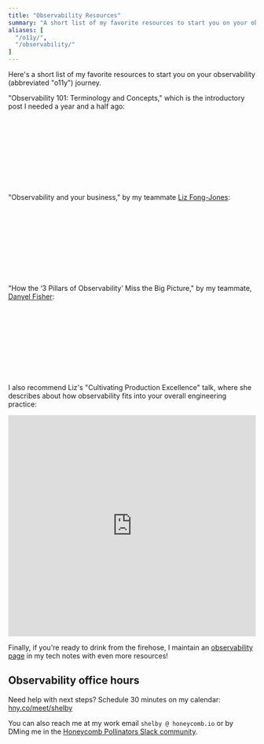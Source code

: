 ```yaml
---
title: "Observability Resources"
summary: "A short list of my favorite resources to start you on your observability journey"
aliases: [
  "/o11y/",
  "/observability/"
]
---
```


Here's a short list of my favorite resources to start you on your observability (abbreviated "o11y") journey.

"Observability 101: Terminology and Concepts," which is the introductory post I needed a year and a half ago:

<div class="iframely-embed"><div class="iframely-responsive" style="height: 140px; padding-bottom: 0;"><a href="https://www.honeycomb.io/blog/observability-101-terminology-and-concepts/" data-iframely-url="//cdn.iframe.ly/5S7uodx?iframe=card-small"></a></div></div><script async src="//cdn.iframe.ly/embed.js" charset="utf-8"></script>

"Observability and your business," by my teammate [Liz Fong-Jones](https://lizthegrey.com):

<div class="iframely-embed"><div class="iframely-responsive" style="height: 140px; padding-bottom: 0;"><a href="https://leaddev.com/monitoring-observability/observability-and-your-business" data-iframely-url="//cdn.iframe.ly/P1EXm8Y?iframe=card-small"></a></div></div><script async src="//cdn.iframe.ly/embed.js" charset="utf-8"></script>

"How the ‘3 Pillars of Observability’ Miss the Big Picture," by my teammate, [Danyel Fisher]():

<div class="iframely-embed"><div class="iframely-responsive" style="height: 140px; padding-bottom: 0;"><a href="https://thenewstack.io/how-the-3-pillars-of-observability-miss-the-big-picture/" data-iframely-url="//cdn.iframe.ly/QLAWKna?iframe=card-small"></a></div></div><script async src="//cdn.iframe.ly/embed.js" charset="utf-8"></script>

I also recommend Liz's "Cultivating Production Excellence" talk, where she describes about how observability fits into your overall engineering practice:

<iframe width="100%" height="450px" src="https://www.youtube.com/embed/Nl9Jn-7n2Eg" frameborder="0" allow="accelerometer; autoplay; clipboard-write; encrypted-media; gyroscope; picture-in-picture" allowfullscreen></iframe>

Finally, if you're ready to drink from the firehose, I maintain an [observability page](https://notes.shelbyspees.com/observability-4aa3308825a249098e0ccc72983266cf) in my tech notes with even more resources!

## Observability office hours

Need help with next steps? Schedule 30 minutes on my calendar: [hny.co/meet/shelby](https://hny.co/meet/shelby/)

You can also reach me at my work email `shelby @ honeycomb.io` or by DMing me in the [Honeycomb Pollinators Slack community](https://join.slack.com/t/honeycombpollinators/shared_invite/zt-fv552707-y8m40UD2_~jonb1n9r5cNg).
